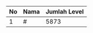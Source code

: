 | No | Nama            | Jumlah Level |
|----|-----------------|--------------|
| 1  | #    |    5873        |
